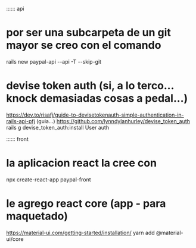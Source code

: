 
:::::: api
# por ser una subcarpeta de un git mayor se creo con el comando
rails new paypal-api --api -T --skip-git

# devise token auth (si, a lo terco... knock demasiadas cosas a pedal...)
https://dev.to/risafj/guide-to-devisetokenauth-simple-authentication-in-rails-api-pfj (guia...)
https://github.com/lynndylanhurley/devise_token_auth
rails g devise_token_auth:install User auth

:::::: front
# la aplicacion react la cree con 
 npx create-react-app paypal-front

# le agrego react core (app - para maquetado)
https://material-ui.com/getting-started/installation/
 yarn add @material-ui/core
